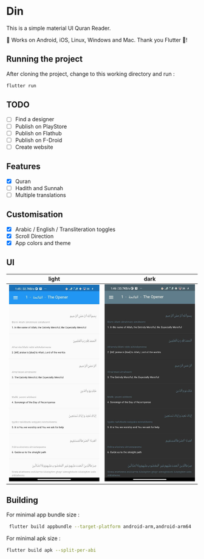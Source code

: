 # Din

This is a simple material UI Quran Reader.

🤟 Works on Android, iOS, Linux, Windows and Mac. Thank you Flutter 💖!

## Running the project

After cloning the project, change to this working directory and run :

```sh
flutter run
```

## TODO

- [ ] Find a designer
- [ ] Publish on PlayStore
- [ ] Publish on Flathub
- [ ] Publish on F-Droid
- [ ] Create website

## Features

- [x] Quran
- [ ] Hadith and Sunnah
- [ ] Multiple translations

## Customisation

- [x] Arabic / English / Transliteration toggles
- [x] Scroll Direction
- [x] App colors and theme

## UI

| light                    | dark                          |
| ------------------------ | ----------------------------- |
| ![](./_assets/surah.jpg) | ![](./_assets/surah-dark.jpg) |

## Building

For minimal app bundle size :

```sh
 flutter build appbundle --target-platform android-arm,android-arm64
```

For minimal apk size :

```sh
flutter build apk --split-per-abi
```
